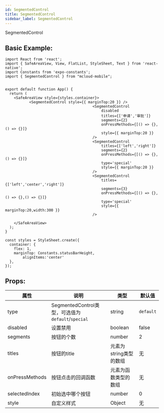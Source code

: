 ```yaml
---
id: SegmentedControl
title: SegmentedControl
sidebar_label: SegmentedControl
---
```


SegmentedControl

## Basic Example:

```SnackPlayer name=SegmentedControl-simple
import React from 'react';
import { SafeAreaView, View, FlatList, StyleSheet, Text } from 'react-native';
import Constants from 'expo-constants';
import { SegmentedControl } from "mcloud-mobile";


export default function App() {
  return (
    <SafeAreaView style={styles.container}>
           <SegmentedControl style={{ marginTop:20 }} />
                                        <SegmentedControl
                                            disabled
                                            titles={['申请','审批']}
                                            segments={2}
                                            onPressMethods={[() => {},() => {}]}
                                            style={{ marginTop:20 }}
                                        />
                                        <SegmentedControl
                                            titles={['left','right']}
                                            segments={2}
                                            onPressMethods={[() => {},() => {}]}
                                            type='special'
                                            style={{ marginTop:20 }}
                                        />
                                        <SegmentedControl
                                            titles={['left','center','right']}
                                            segments={3}
                                            onPressMethods={[() => {},() => {},() => {}]}
                                            type='special'
                                            style={{ marginTop:20,width:300 }}
                                        />
                   
    </SafeAreaView>
  );
}

const styles = StyleSheet.create({
  container: {
    flex: 1,
    marginTop: Constants.statusBarHeight,
        alignItems:'center'
  },
});
```

## Props:

属性 | 说明 | 类型 | 默认值
----|-----|------|------
| type    | SegmentedControl类型，可选值为`default`/`special`  |   string   |   `default`  |
| disabled   |   设置禁用   |   boolean   |    false  |
| segments   |   按钮的个数  |   number   |   2    |
| titles   |   按钮的title   |   元素为string类型的数组    |    无    |
| onPressMethods   |  按钮点击的回调函数   |   元素为函数类型的数组   |   无  |
| selectedIndex   |   初始选中哪个按钮    |   number   |   0   |
| style    | 自定义样式 |   Object  | 无 |

